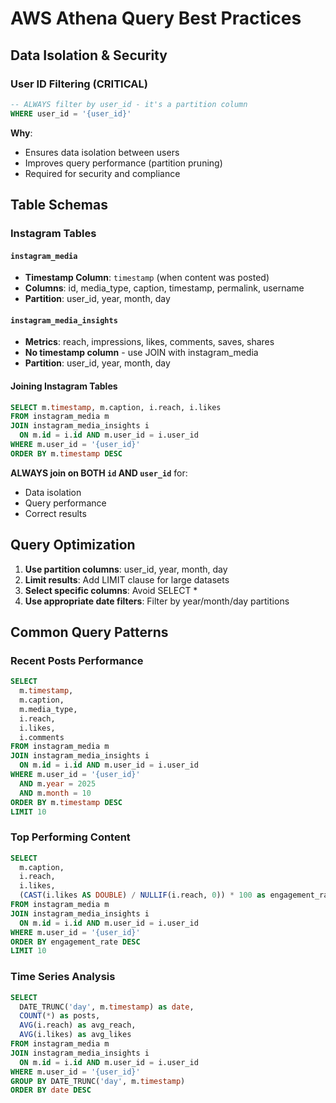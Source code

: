 # AWS Athena Query Best Practices

## Data Isolation & Security

### User ID Filtering (CRITICAL)
```sql
-- ALWAYS filter by user_id - it's a partition column
WHERE user_id = '{user_id}'
```

**Why**:
- Ensures data isolation between users
- Improves query performance (partition pruning)
- Required for security and compliance

## Table Schemas

### Instagram Tables

#### `instagram_media`
- **Timestamp Column**: `timestamp` (when content was posted)
- **Columns**: id, media_type, caption, timestamp, permalink, username
- **Partition**: user_id, year, month, day

#### `instagram_media_insights`
- **Metrics**: reach, impressions, likes, comments, saves, shares
- **No timestamp column** - use JOIN with instagram_media
- **Partition**: user_id, year, month, day

#### Joining Instagram Tables
```sql
SELECT m.timestamp, m.caption, i.reach, i.likes
FROM instagram_media m
JOIN instagram_media_insights i
  ON m.id = i.id AND m.user_id = i.user_id
WHERE m.user_id = '{user_id}'
ORDER BY m.timestamp DESC
```

**ALWAYS join on BOTH `id` AND `user_id`** for:
- Data isolation
- Query performance
- Correct results

## Query Optimization

1. **Use partition columns**: user_id, year, month, day
2. **Limit results**: Add LIMIT clause for large datasets
3. **Select specific columns**: Avoid SELECT *
4. **Use appropriate date filters**: Filter by year/month/day partitions

## Common Query Patterns

### Recent Posts Performance
```sql
SELECT
  m.timestamp,
  m.caption,
  m.media_type,
  i.reach,
  i.likes,
  i.comments
FROM instagram_media m
JOIN instagram_media_insights i
  ON m.id = i.id AND m.user_id = i.user_id
WHERE m.user_id = '{user_id}'
  AND m.year = 2025
  AND m.month = 10
ORDER BY m.timestamp DESC
LIMIT 10
```

### Top Performing Content
```sql
SELECT
  m.caption,
  i.reach,
  i.likes,
  (CAST(i.likes AS DOUBLE) / NULLIF(i.reach, 0)) * 100 as engagement_rate
FROM instagram_media m
JOIN instagram_media_insights i
  ON m.id = i.id AND m.user_id = i.user_id
WHERE m.user_id = '{user_id}'
ORDER BY engagement_rate DESC
LIMIT 10
```

### Time Series Analysis
```sql
SELECT
  DATE_TRUNC('day', m.timestamp) as date,
  COUNT(*) as posts,
  AVG(i.reach) as avg_reach,
  AVG(i.likes) as avg_likes
FROM instagram_media m
JOIN instagram_media_insights i
  ON m.id = i.id AND m.user_id = i.user_id
WHERE m.user_id = '{user_id}'
GROUP BY DATE_TRUNC('day', m.timestamp)
ORDER BY date DESC
```
